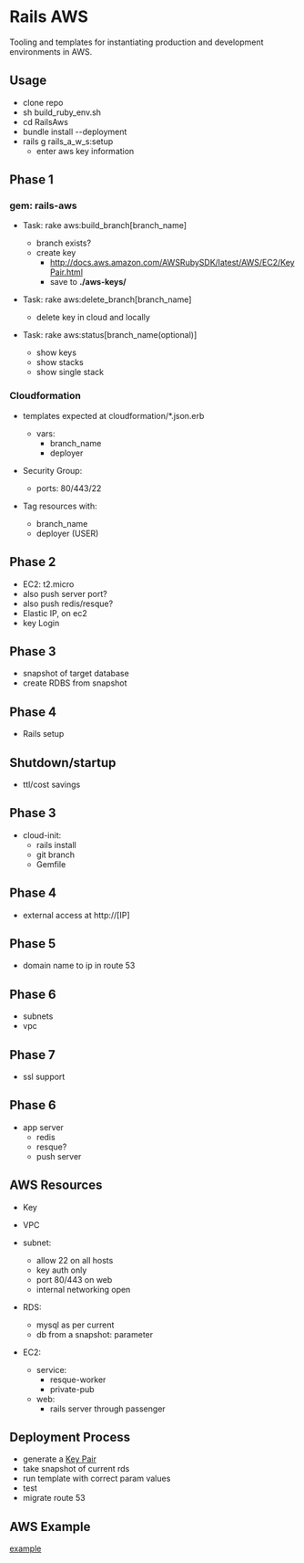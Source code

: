 # Rails AWS

Tooling and templates for instantiating production and development environments in AWS.

## Usage

* clone repo
* sh build_ruby_env.sh
* cd RailsAws
* bundle install --deployment
* rails g rails_a_w_s:setup
	* enter aws key information

## Phase 1
### gem: rails-aws
* Task: rake aws:build_branch[branch_name]
	* branch exists?
	* create key
		* http://docs.aws.amazon.com/AWSRubySDK/latest/AWS/EC2/KeyPair.html
		* save to **./aws-keys/**

* Task: rake aws:delete_branch[branch_name]
	* delete key in cloud and locally

* Task: rake aws:status[branch_name(optional)]
	* show keys
	* show stacks
	* show single stack

### Cloudformation
* templates expected at cloudformation/*.json.erb
	* vars:
		* branch_name
		* deployer

* Security Group: 
	* ports: 80/443/22
* Tag resources with:
	* branch_name
	* deployer (USER)

## Phase 2
* EC2: t2.micro
* also push server port?
* also push redis/resque?
* Elastic IP, on ec2
* key Login

## Phase 3
* snapshot of target database
* create RDBS from snapshot

## Phase 4
* Rails setup

## Shutdown/startup
* ttl/cost savings

## Phase 3
* cloud-init:
	* rails install
	* git branch
	* Gemfile

## Phase 4
* external access at http://[IP] 

## Phase 5
* domain name to ip in route 53

## Phase 6
* subnets
* vpc

## Phase 7
* ssl support

## Phase 6
* app server
	* redis
	* resque?
	* push server

## AWS Resources
* Key
* VPC
* subnet:
	* allow 22 on all hosts
	* key auth only
	* port 80/443 on web
	* internal networking open

* RDS: 
	* mysql as per current
	* db from a snapshot: parameter

* EC2:
	* service: 
		* resque-worker
		* private-pub
	* web: 
		* rails server through passenger 

## Deployment Process
* generate a [Key Pair](http://docs.aws.amazon.com/AWSCloudFormation/latest/UserGuide/cfn-console-create-keypair.html)
* take snapshot of current rds
* run template with correct param values
* test
* migrate route 53

## AWS Example

[example](http://docs.aws.amazon.com/AWSCloudFormation/latest/UserGuide/cloudformation-waitcondition-article.html)